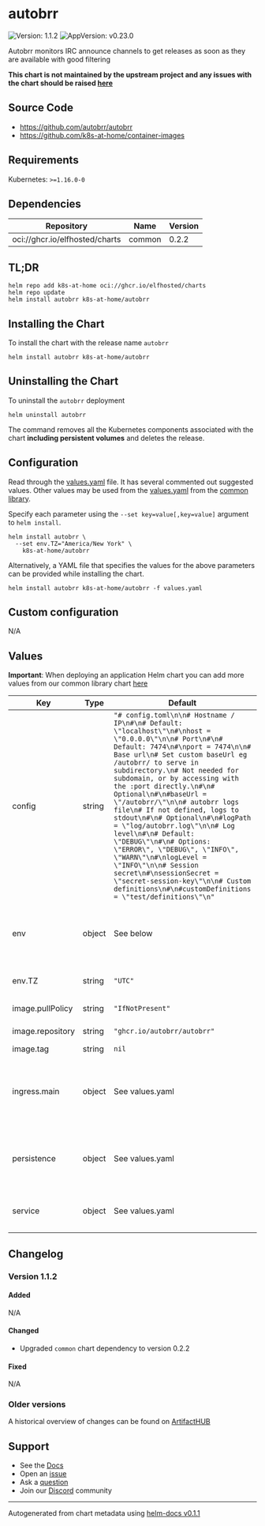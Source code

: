 # autobrr

![Version: 1.1.2](https://img.shields.io/badge/Version-1.1.2-informational?style=flat-square) ![AppVersion: v0.23.0](https://img.shields.io/badge/AppVersion-v0.23.0-informational?style=flat-square)

Autobrr monitors IRC announce channels to get releases as soon as they are available with good filtering

**This chart is not maintained by the upstream project and any issues with the chart should be raised [here](https://github.com/k8s-at-home/charts/issues/new/choose)**

## Source Code

* <https://github.com/autobrr/autobrr>
* <https://github.com/k8s-at-home/container-images>

## Requirements

Kubernetes: `>=1.16.0-0`

## Dependencies

| Repository | Name | Version |
|------------|------|---------|
| oci://ghcr.io/elfhosted/charts | common | 0.2.2 |

## TL;DR

```console
helm repo add k8s-at-home oci://ghcr.io/elfhosted/charts
helm repo update
helm install autobrr k8s-at-home/autobrr
```

## Installing the Chart

To install the chart with the release name `autobrr`

```console
helm install autobrr k8s-at-home/autobrr
```

## Uninstalling the Chart

To uninstall the `autobrr` deployment

```console
helm uninstall autobrr
```

The command removes all the Kubernetes components associated with the chart **including persistent volumes** and deletes the release.

## Configuration

Read through the [values.yaml](./values.yaml) file. It has several commented out suggested values.
Other values may be used from the [values.yaml](https://github.com/k8s-at-home/library-charts/tree/main/charts/stable/common/values.yaml) from the [common library](https://github.com/k8s-at-home/library-charts/tree/main/charts/stable/common).

Specify each parameter using the `--set key=value[,key=value]` argument to `helm install`.

```console
helm install autobrr \
  --set env.TZ="America/New York" \
    k8s-at-home/autobrr
```

Alternatively, a YAML file that specifies the values for the above parameters can be provided while installing the chart.

```console
helm install autobrr k8s-at-home/autobrr -f values.yaml
```

## Custom configuration

N/A

## Values

**Important**: When deploying an application Helm chart you can add more values from our common library chart [here](https://github.com/k8s-at-home/library-charts/tree/main/charts/stable/common)

| Key | Type | Default | Description |
|-----|------|---------|-------------|
| config | string | `"# config.toml\n\n# Hostname / IP\n#\n# Default: \"localhost\"\n#\nhost = \"0.0.0.0\"\n\n# Port\n#\n# Default: 7474\n#\nport = 7474\n\n# Base url\n# Set custom baseUrl eg /autobrr/ to serve in subdirectory.\n# Not needed for subdomain, or by accessing with the :port directly.\n#\n# Optional\n#\n#baseUrl = \"/autobrr/\"\n\n# autobrr logs file\n# If not defined, logs to stdout\n#\n# Optional\n#\n#logPath = \"log/autobrr.log\"\n\n# Log level\n#\n# Default: \"DEBUG\"\n#\n# Options: \"ERROR\", \"DEBUG\", \"INFO\", \"WARN\"\n#\nlogLevel = \"INFO\"\n\n# Session secret\n#\nsessionSecret = \"secret-session-key\"\n\n# Custom definitions\n#\n#customDefinitions = \"test/definitions\"\n"` |  |
| env | object | See below | environment variables. See [image docs](https://docs.k8s-at-home.com/our-container-images/configuration/) for more details. |
| env.TZ | string | `"UTC"` | Set the container timezone |
| image.pullPolicy | string | `"IfNotPresent"` | image pull policy |
| image.repository | string | `"ghcr.io/autobrr/autobrr"` | image repository |
| image.tag | string | `nil` |  |
| ingress.main | object | See values.yaml | Enable and configure ingress settings for the chart under this key. |
| persistence | object | See values.yaml | Configure persistence settings for the chart under this key. |
| service | object | See values.yaml | Configures service settings for the chart. |

## Changelog

### Version 1.1.2

#### Added

N/A

#### Changed

* Upgraded `common` chart dependency to version 0.2.2

#### Fixed

N/A

### Older versions

A historical overview of changes can be found on [ArtifactHUB](https://artifacthub.io/packages/helm/k8s-at-home/autobrr?modal=changelog)

## Support

- See the [Docs](https://docs.k8s-at-home.com/our-helm-charts/getting-started/)
- Open an [issue](https://github.com/k8s-at-home/charts/issues/new/choose)
- Ask a [question](https://github.com/k8s-at-home/organization/discussions)
- Join our [Discord](https://discord.gg/sTMX7Vh) community

----------------------------------------------
Autogenerated from chart metadata using [helm-docs v0.1.1](https://github.com/k8s-at-home/helm-docs/releases/v0.1.1)
